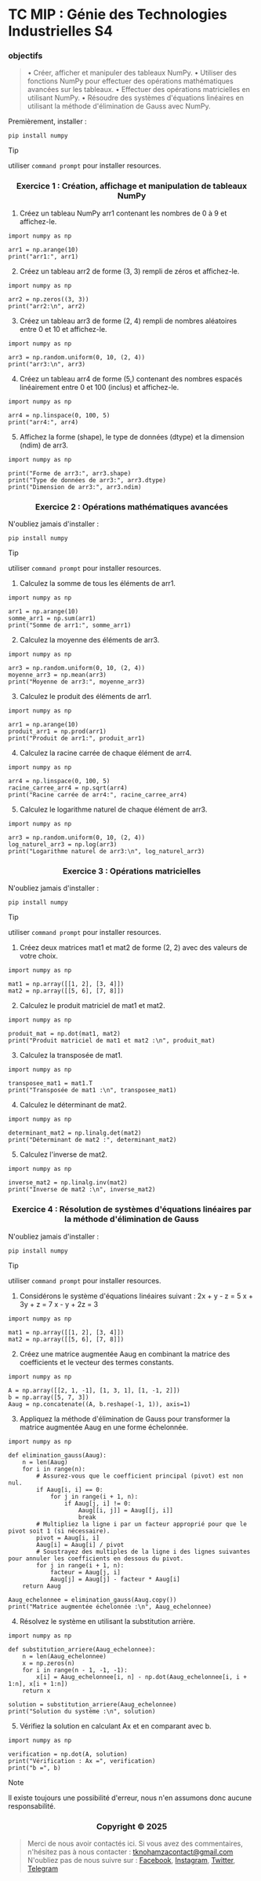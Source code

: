# TC MIP : Génie des Technologies Industrielles S4


### <a name="objectifs"></a> objectifs


>• Créer, afficher et manipuler des tableaux NumPy.
• Utiliser des fonctions NumPy pour effectuer des opérations mathématiques avancées sur les tableaux.
• Effectuer des opérations matricielles en utilisant NumPy.
• Résoudre des systèmes d'équations linéaires en utilisant la méthode d'élimination de Gauss avec NumPy.


Premièrement, installer :


```shell
pip install numpy
```


> [!TIP]
> utiliser `command prompt` pour installer resources.


</p>
<h3 align="center">Exercice 1 : Création, affichage et manipulation de tableaux NumPy</h3>
<p align="center">
</p>


1. Créez un tableau NumPy arr1 contenant les nombres de 0 à 9 et affichez-le.


```shell
import numpy as np

arr1 = np.arange(10)
print("arr1:", arr1)
```

2. Créez un tableau arr2 de forme (3, 3) rempli de zéros et affichez-le.


```shell
import numpy as np

arr2 = np.zeros((3, 3))
print("arr2:\n", arr2)
```


3. Créez un tableau arr3 de forme (2, 4) rempli de nombres aléatoires entre 0 et 10 et affichez-le.


```shell
import numpy as np

arr3 = np.random.uniform(0, 10, (2, 4))
print("arr3:\n", arr3)
```

4. Créez un tableau arr4 de forme (5,) contenant des nombres espacés linéairement entre 0 et 100 (inclus) et affichez-le.


```shell
import numpy as np

arr4 = np.linspace(0, 100, 5)
print("arr4:", arr4)
```

5. Affichez la forme (shape), le type de données (dtype) et la dimension (ndim) de arr3.


```shell
import numpy as np

print("Forme de arr3:", arr3.shape)
print("Type de données de arr3:", arr3.dtype)
print("Dimension de arr3:", arr3.ndim)
```


</p>
<h3 align="center">Exercice 2 : Opérations mathématiques avancées</h3>
<p align="center">
</p>

N'oubliez jamais d'installer :

```shell
pip install numpy
```

> [!TIP]
> utiliser `command prompt` pour installer resources.


1. Calculez la somme de tous les éléments de arr1.


```shell
import numpy as np

arr1 = np.arange(10)
somme_arr1 = np.sum(arr1)
print("Somme de arr1:", somme_arr1)
```

2. Calculez la moyenne des éléments de arr3.


```shell
import numpy as np

arr3 = np.random.uniform(0, 10, (2, 4))
moyenne_arr3 = np.mean(arr3)
print("Moyenne de arr3:", moyenne_arr3)
```

3. Calculez le produit des éléments de arr1.


```shell
import numpy as np

arr1 = np.arange(10)
produit_arr1 = np.prod(arr1)
print("Produit de arr1:", produit_arr1)
```

4. Calculez la racine carrée de chaque élément de arr4.


```shell
import numpy as np

arr4 = np.linspace(0, 100, 5)
racine_carree_arr4 = np.sqrt(arr4)
print("Racine carrée de arr4:", racine_carree_arr4)
```

5. Calculez le logarithme naturel de chaque élément de arr3.


```shell
import numpy as np

arr3 = np.random.uniform(0, 10, (2, 4))
log_naturel_arr3 = np.log(arr3)
print("Logarithme naturel de arr3:\n", log_naturel_arr3)
```

</p>
<h3 align="center">Exercice 3 : Opérations matricielles</h3>
<p align="center">
</p>

N'oubliez jamais d'installer :

```shell
pip install numpy
```

> [!TIP]
> utiliser `command prompt` pour installer resources.


1. Créez deux matrices mat1 et mat2 de forme (2, 2) avec des valeurs de votre choix.


```shell
import numpy as np

mat1 = np.array([[1, 2], [3, 4]])
mat2 = np.array([[5, 6], [7, 8]])
```

2. Calculez le produit matriciel de mat1 et mat2.


```shell
import numpy as np

produit_mat = np.dot(mat1, mat2)
print("Produit matriciel de mat1 et mat2 :\n", produit_mat)
```

3. Calculez la transposée de mat1.


```shell
import numpy as np

transposee_mat1 = mat1.T
print("Transposée de mat1 :\n", transposee_mat1)
```

4. Calculez le déterminant de mat2.


```shell
import numpy as np

determinant_mat2 = np.linalg.det(mat2)
print("Déterminant de mat2 :", determinant_mat2)
```

5. Calculez l'inverse de mat2.


```shell
import numpy as np

inverse_mat2 = np.linalg.inv(mat2)
print("Inverse de mat2 :\n", inverse_mat2)
```

</p>
<h3 align="center">Exercice 4 : Résolution de systèmes d'équations linéaires par la méthode d'élimination de Gauss</h3>
<p align="center">
</p>

N'oubliez jamais d'installer :

```shell
pip install numpy
```

> [!TIP]
> utiliser `command prompt` pour installer resources.


1. Considérons le système d'équations linéaires suivant :
    2x + y - z = 5
    x + 3y + z = 7
    x - y + 2z = 3


```shell
import numpy as np

mat1 = np.array([[1, 2], [3, 4]])
mat2 = np.array([[5, 6], [7, 8]])
```

2. Créez une matrice augmentée Aaug en combinant la matrice des coefficients et le vecteur des termes constants.


```shell
import numpy as np

A = np.array([[2, 1, -1], [1, 3, 1], [1, -1, 2]])
b = np.array([5, 7, 3])
Aaug = np.concatenate((A, b.reshape(-1, 1)), axis=1)
```

3. Appliquez la méthode d'élimination de Gauss pour transformer la matrice augmentée Aaug en une forme échelonnée.


```shell
import numpy as np

def elimination_gauss(Aaug):
    n = len(Aaug)
    for i in range(n):
        # Assurez-vous que le coefficient principal (pivot) est non nul.
        if Aaug[i, i] == 0:
            for j in range(i + 1, n):
                if Aaug[j, i] != 0:
                    Aaug[[i, j]] = Aaug[[j, i]]
                    break
        # Multipliez la ligne i par un facteur approprié pour que le pivot soit 1 (si nécessaire).
        pivot = Aaug[i, i]
        Aaug[i] = Aaug[i] / pivot
        # Soustrayez des multiples de la ligne i des lignes suivantes pour annuler les coefficients en dessous du pivot.
        for j in range(i + 1, n):
            facteur = Aaug[j, i]
            Aaug[j] = Aaug[j] - facteur * Aaug[i]
    return Aaug

Aaug_echelonnee = elimination_gauss(Aaug.copy())
print("Matrice augmentée échelonnée :\n", Aaug_echelonnee)
```

4. Résolvez le système en utilisant la substitution arrière.


```shell
import numpy as np

def substitution_arriere(Aaug_echelonnee):
    n = len(Aaug_echelonnee)
    x = np.zeros(n)
    for i in range(n - 1, -1, -1):
        x[i] = Aaug_echelonnee[i, n] - np.dot(Aaug_echelonnee[i, i + 1:n], x[i + 1:n])
    return x

solution = substitution_arriere(Aaug_echelonnee)
print("Solution du système :\n", solution)
```

5. Vérifiez la solution en calculant Ax et en comparant avec b.


```shell
import numpy as np

verification = np.dot(A, solution)
print("Vérification : Ax =", verification)
print("b =", b)
```


> [!NOTE]
> Il existe toujours une possibilité d'erreur, nous n'en assumons donc aucune responsabilité.

</p>
<h3 align="center">Copyright © 2025</h3>
<p align="center">
</p>

> Merci de nous avoir contactés ici. Si vous avez des commentaires, n'hésitez pas à nous contacter :
tknohamzacontact@gmail.com
N'oubliez pas de nous suivre sur :
<a href="https://facebook.com/tknohamza">Facebook</a>, <a href="https://instagram.com/r/tknohamza">Instagram</a>, <a href="https://twitter.com/tknohamza">Twitter</a>, <a href="https://t.me/tknohamzachannel">Telegram</a>
